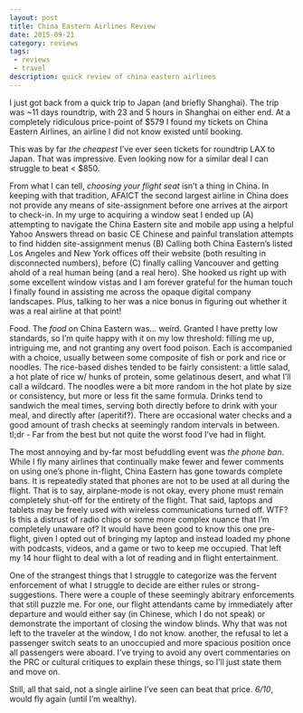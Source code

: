 ```yaml
---
layout: post
title: China Eastern Airlines Review
date: 2015-09-21
category: reviews
tags:
 - reviews
 - travel
description: quick review of china eastern airlines
---
```



I just got back from a quick trip to Japan (and briefly Shanghai).  The trip was ~11 days roundtrip, with 23 and 5 hours in Shanghai on either end.  At a completely ridiculous price-point of $579 I found my tickets on China Eastern Airlines, an airline I did not know existed until booking.

This was by far _the cheapest_ I’ve ever seen tickets for roundtrip LAX to Japan.  That was impressive.  Even looking now for a similar deal I can struggle to beat < $850.

From what I can tell, _choosing your flight seat_ isn’t a thing in China.  In keeping with that tradition, AFAICT the second largest airline in China does not provide any means of site-assignment before one arrives at the airport to check-in.  In my urge to acquiring a window seat I ended up (A) attempting to navigate the China Eastern site and mobile app using a helpful Yahoo Answers thread on basic CE Chinese and painful translation attempts to find hidden site-assignment menus (B) Calling both China Eastern’s listed Los Angeles and New York offices off their website (both resulting in disconnected numbers), before (C) finally calling Vancouver and getting ahold of a real human being (and a real hero).  She hooked us right up with some excellent window vistas and I am forever grateful for the human touch I finally found in assisting me across the opaque digital company landscapes.  Plus, talking to her was a nice bonus in figuring out whether it was a real airline at that point!

Food.  The _food_ on China Eastern was… weird.  Granted I have pretty low standards, so I’m quite happy with it on my low threshold: filling me up, intriguing me, and not granting any overt food poison.  Each is accompanied with a choice, usually between some composite of fish or pork and rice or noodles.  The rice-based dishes tended to be fairly consistent: a little salad, a hot plate of rice w/ hunks of protein, some gelatinous desert, and what I’ll call a wildcard.  The noodles were a bit more random in the hot plate by size or consistency, but more or less fit the same formula.  Drinks tend to sandwich the meal times, serving both directly before to drink with your meal, and directly after (aperitif?).  There are occasional water checks and a good amount of trash checks at seemingly random intervals in between.  tl;dr - Far from the best but not quite the worst food I’ve had in flight.

The most annoying and by-far most befuddling event was _the phone ban_.  While I fly many airlines that continually make fewer and fewer comments on using one’s phone in-flight, China Eastern has gone towards complete bans.  It is repeatedly stated that phones are not to be used at all during the flight.  That is to say, airplane-mode is not okay, every phone must remain completely shut-off for the entirety of the flight.  That said, laptops and tablets may be freely used with wireless communications turned off.  WTF?  Is this  a distrust of radio chips or some more complex nuance that I’m completely unaware of?  It would have been good to know this one pre-flight, given I opted out of bringing my laptop and instead loaded my phone with podcasts, videos, and a game or two to keep me occupied.  That left my 14 hour flight to deal with a lot of reading and in flight entertainment.

One of the strangest things that I struggle to categorize was the fervent enforcement of what I struggle to decide are either rules or strong-suggestions.  There were a couple of these seemingly abitrary enforcements that still puzzle me.  For one, our flight attendants came by immediately after departure and would either say (in Chinese, which I do not speak) or demonstrate the important of closing the window blinds.  Why that was not left to the traveler at the window, I do not know.  another, the refusal to let a passenger switch seats to an unoccupied and more spacious position once all passengers were aboard.  I’ve trying to avoid any overt commentaries on the PRC or cultural critiques to explain these things, so I’ll just state them and move on.

Still, all that said, not a single airline I’ve seen can beat that price.  *6/10*, would fly again (until I’m wealthy).
